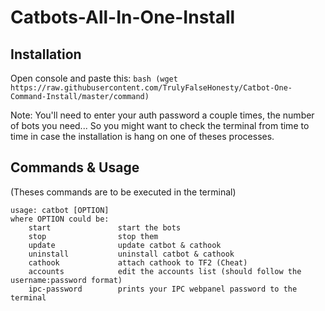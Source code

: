 # Catbots-All-In-One-Install
## Installation
Open console and paste this:
```bash (wget https://raw.githubusercontent.com/TrulyFalseHonesty/Catbot-One-Command-Install/master/command)```

Note: You'll need to enter your auth password a couple times, the number of bots you need...
      So you might want to check the terminal from time to time in case the installation is hang on one of theses processes.

## Commands & Usage
(Theses commands are to be executed in the terminal)
  ```
  usage: catbot [OPTION]
  where OPTION could be:
      start               start the bots
      stop                stop them
      update              update catbot & cathook
      uninstall           uninstall catbot & cathook
      cathook             attach cathook to TF2 (Cheat)
      accounts            edit the accounts list (should follow the username:password format)
      ipc-password        prints your IPC webpanel password to the terminal
